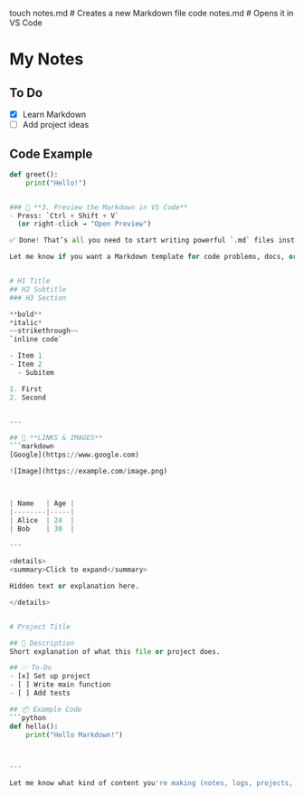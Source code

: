touch notes.md     # Creates a new Markdown file
code notes.md      # Opens it in VS Code


# My Notes

## To Do
- [x] Learn Markdown
- [ ] Add project ideas

## Code Example
```python
def greet():
    print("Hello!")


### 👀 **3. Preview the Markdown in VS Code**
- Press: `Ctrl + Shift + V`  
  (or right-click → "Open Preview")

✅ Done! That’s all you need to start writing powerful `.md` files instead of plain `.txt`.

Let me know if you want a Markdown template for code problems, docs, or logs.


# H1 Title
## H2 Subtitle
### H3 Section

**bold**
*italic*
~~strikethrough~~
`inline code`

- Item 1
- Item 2
  - Subitem

1. First
2. Second


---

## 🔗 **LINKS & IMAGES**
```markdown
[Google](https://www.google.com)

![Image](https://example.com/image.png)



| Name   | Age |
|--------|-----|
| Alice  | 24  |
| Bob    | 30  |

---

<details>
<summary>Click to expand</summary>

Hidden text or explanation here.

</details>


# Project Title

## 📌 Description
Short explanation of what this file or project does.

## ✅ To-Do
- [x] Set up project
- [ ] Write main function
- [ ] Add tests

## 📦 Example Code
```python
def hello():
    print("Hello Markdown!")



---

Let me know what kind of content you're making (notes, logs, projects, docs), and I can give you a customized `.md` template just for that!
